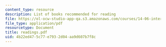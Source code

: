 ```yaml
---
content_type: resource
description: List of books recommended for reading
file: https://ol-ocw-studio-app-qa.s3.amazonaws.com/courses/14-06-intermediate-macroeconomic-theory-spring-2004/4b22ed475c77e7932d04aa9d607b7f8c_readings.pdf
file_type: application/pdf
resourcetype: Document
title: readings.pdf
uid: 4b22ed47-5c77-e793-2d04-aa9d607b7f8c
---
```

